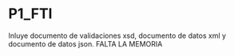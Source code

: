 # P1_FTI

Inluye documento de validaciones xsd, documento de datos xml y documento de datos json.
FALTA LA MEMORIA
